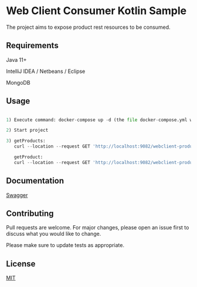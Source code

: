 # Web Client Consumer Kotlin Sample

The project aims to expose product rest resources to be consumed.

## Requirements

Java 11+

IntelliJ IDEA / Netbeans / Eclipse

MongoDB

## Usage

```python

1) Execute command: docker-compose up -d (the file docker-compose.yml will be executed).

2) Start project

3) getProducts:
   curl --location --request GET 'http://localhost:9082/webclient-products/api/v1/products'

   getProduct:
   curl --location --request GET 'http://localhost:9082/webclient-products/api/v1/products/1'
```

## Documentation

[Swagger](http://localhost:9082/webclient-products/swagger-ui/index.html)

## Contributing
Pull requests are welcome. For major changes, please open an issue first to discuss what you would like to change.

Please make sure to update tests as appropriate.

## License
[MIT](https://choosealicense.com/licenses/mit/)